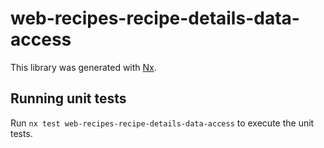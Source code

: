 # web-recipes-recipe-details-data-access

This library was generated with [Nx](https://nx.dev).

## Running unit tests

Run `nx test web-recipes-recipe-details-data-access` to execute the unit tests.
